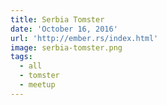 ```yaml
---
title: Serbia Tomster
date: 'October 16, 2016'
url: 'http://ember.rs/index.html'
image: serbia-tomster.png
tags:
  - all
  - tomster
  - meetup
---
```

